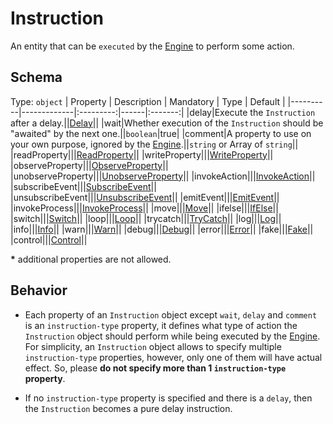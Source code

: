 # Instruction

An entity that can be `executed` by the [Engine] to perform some action.

## Schema
Type: `object`
| Property | Description | Mandatory | Type | Default |
|----------|-------------|:---------:|------|:-------:|
|delay|Execute the `Instruction` after a delay.||[Delay]||
|wait|Whether execution of the `Instruction` should be "awaited" by the next one.||`boolean`|true|
|comment|A property to use on your own purpose, ignored by the [Engine].||`string` or Array of `string`||
|readProperty|||[ReadProperty]||
|writeProperty|||[WriteProperty]||
|observeProperty|||[ObserveProperty]||
|unobserveProperty|||[UnobserveProperty]||
|invokeAction|||[InvokeAction]||
|subscribeEvent|||[SubscribeEvent]||
|unsubscribeEvent|||[UnsubscribeEvent]||
|emitEvent|||[EmitEvent]||
|invokeProcess|||[InvokeProcess]||
|move|||[Move]||
|ifelse|||[IfElse]||
|switch|||[Switch]||
|loop|||[Loop]||
|trycatch|||[TryCatch]||
|log|||[Log]||
|info|||[Info]||
|warn|||[Warn]||
|debug|||[Debug]||
|error|||[Error]||
|fake|||[Fake]||
|control|||[Control]||

**\*** additional properties are not allowed.

## Behavior
- Each property of an `Instruction` object except `wait`, `delay` and `comment` is an `instruction-type` property, it defines what type of action the `Instruction` object should perform while being executed by the [Engine]. For simplicity, an `Instruction` object allows to specify multiple `instruction-type` properties, however, only one of them will have actual effect. So, please **do not specify more than 1 `instruction-type` property**.  

- If no `instruction-type` property is specified and there is a `delay`, then the `Instruction` becomes a pure delay instruction.



[Engine]: ../Definitions.md#virtual-thing-engine-and-engine

[Delay]: ../helper_components/Delay.md

[ReadProperty]: ReadProperty.md
[WriteProperty]: WriteProperty.md
[ObserveProperty]: ObserveProperty.md
[UnobserveProperty]: UnobserveProperty.md
[InvokeAction]: InvokeAction.md
[SubscribeEvent]: SubscribeEvent.md
[UnsubscribeEvent]: UnsubscribeEvent.md
[EmitEvent]: EmitEvent.md
[InvokeProcess]: InvokeProcess.md
[Move]: Move.md
[IfElse]: IfElse.md
[Switch]: Switch.md
[Loop]: Loop.md
[TryCatch]: TryCatch.md
[Fake]: Fake.md
[Control]: Control.md
[Log]: Console.md#Log
[Info]: Console.md#Info
[Warn]: Console.md#Warn
[Debug]: Console.md#Debug
[Error]: Console.md#Error